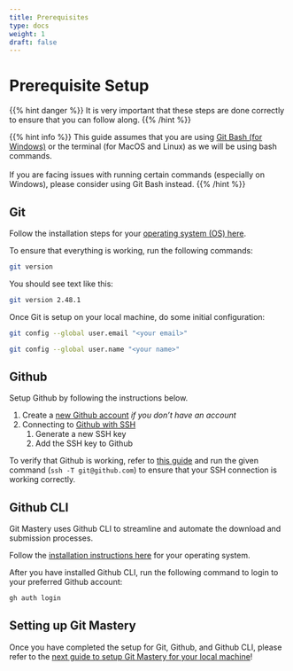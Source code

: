 ```yaml
---
title: Prerequisites
type: docs
weight: 1
draft: false
---
```


# Prerequisite Setup

{{% hint danger %}}
It is very important that these steps are done correctly to ensure that you can follow along.
{{% /hint %}}

{{% hint info %}}
This guide assumes that you are using [Git Bash (for Windows)](https://git-scm.com/downloads) or the terminal (for MacOS and Linux) as we will be using bash commands.\
\
If you are facing issues with running certain commands (especially on Windows), please consider using Git Bash instead.
{{% /hint %}}

## Git

Follow the installation steps for your [operating system (OS) here](https://git-scm.com/book/en/v2/Getting-Started-Installing-Git).

To ensure that everything is working, run the following commands:

```bash
git version
```

You should see text like this:

```bash
git version 2.48.1
```

Once Git is setup on your local machine, do some initial configuration:

```bash
git config --global user.email "<your email>"
```

```bash
git config --global user.name "<your name>"
```

## Github

Setup Github by following the instructions below.

1. Create a [new Github account](https://docs.github.com/en/get-started/start-your-journey/creating-an-account-on-github) _if you don’t have an account_
2. Connecting to [Github with SSH](https://docs.github.com/en/authentication/connecting-to-github-with-ssh)
   1. Generate a new SSH key
   2. Add the SSH key to Github

To verify that Github is working, refer to [this guide](https://docs.github.com/en/authentication/connecting-to-github-with-ssh/testing-your-ssh-connection?platform=mac) and run the given command (`ssh -T git@github.com`) to ensure that your SSH connection is working correctly.

## Github CLI

Git Mastery uses Github CLI to streamline and automate the download and submission processes.

Follow the [installation instructions here](https://github.com/cli/cli#installation) for your operating system.

After you have installed Github CLI, run the following command to login to your preferred Github account:

```bash
gh auth login
```

## Setting up Git Mastery

Once you have completed the setup for Git, Github, and Github CLI, please refer to the [next guide to setup Git Mastery for your local machine](/docs/setup/git-mastery-setup)!
